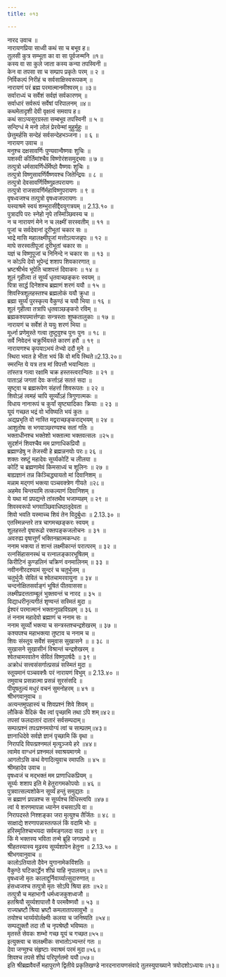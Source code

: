 ```yaml
---
title: ०१३

---
```

नारद उवाच ॥  
नारायणप्रिया साध्वी कथं सा च बभूव ह॥  
तुलसी कुत्र सम्भूता का वा सा पूर्वजन्मनि ॥१॥  
कस्य वा सा कुले जाता कस्य कन्या तपस्विनी ॥  
केन वा तपसा सा च सम्प्राप प्रकृतेः परम् ॥ २ ॥  
निर्विकल्पं निरीहं च सर्वसाक्षिस्वरूपकम् ॥  
नारायणं परं ब्रह्म परमात्मानमीश्वरम्॥ ॥३॥  
सर्वाराध्यं च सर्वेशं सर्वज्ञं सर्वकारणम् ॥  
सर्वाधारं सर्वरूपं सर्वेषां परिपालनम् ॥४॥  
कथमेतादृशी देवी वृक्षत्वं समवाप ह॥  
कथं साऽप्यसुरग्रस्ता सम्बभूव तपस्विनी ॥ ५ ॥  
सन्दिग्धं मे मनो लोलं प्रेरयेन्मां मुहुर्मुहुः ॥  
छेत्तुमर्हसि सन्देहं सर्वसन्देहभञ्जना। ॥ ६ ॥  
नारायण उवाच ॥  
मनुश्च दक्षसावर्णिः पुण्यवान्वैष्णवः शुचिः ॥  
यशस्वी कीर्तिमांश्चैव विष्णोरंशसमुद्भवः ॥ ७ ॥  
तत्पुत्रो धर्मसावर्णिर्धर्मिष्ठो वैष्णवः शुचिः ॥  
तत्पुत्रो विष्णुसावर्णिर्वैष्णवश्च जितेन्द्रियः ॥ ८ ॥  
तत्पुत्रो देवसावर्णिर्विष्णुव्रतपरायणः ॥  
तत्पुत्रो राजसावर्णिर्महाविष्णुपरायणः ॥ ९ ॥  
वृषध्वजश्च तत्पुत्रो वृषध्वजपरायणः ॥  
यस्याश्रमे स्वयं शम्भुरासीद्दैवयुगत्रयम् ॥ 2.13.१० ॥  
पुत्रादपि परः स्नेहो नृपे तस्मिञ्छिवस्य च ॥  
न च नारायणं मेने न च लक्ष्मीं सरस्वतीम् ॥ ११ ॥  
पूजां च सर्वदेवानां दूरीभूतां चकार सः ॥  
भाद्रे मासि महालक्ष्मीपूजां मत्तोऽत्यजन्नृपः ॥ १२ ॥  
माघे सरस्वतीपूजां दूरीभूतां चकार सः ॥  
यज्ञं च विष्णुपूजां च निनिन्दे न चकार सः ॥ १३ ॥  
न कोऽपि देवो भूपेन्द्रं शशाप शिवकारणात् ॥  
भ्रष्टश्रीर्भव भूपेति चाशपत्तं दिवाकरः ॥ १४ ॥  
शूलं गृहीत्वा तं सूर्य्यं धृतवाच्छङ्करः स्वयम् ॥  
पित्रा सार्द्ध दिनेशश्च ब्रह्माणं शरणं ययौ ॥ १५ ॥  
शिवस्त्रिशूलहस्तश्च ब्रह्मलोकं ययौ क्रुधा ॥  
ब्रह्मा सूर्य्यं पुरस्कृत्य वैकुण्ठं च ययौ भिया ॥ १६ ॥  
शूलं गृहीत्वा तत्रापि धृतवाञ्छङ्करो रविम् ॥  
ब्रह्मकश्यपमार्त्तण्डाः सन्त्रस्ताः शुष्कतालुकाः ॥ १७ ॥  
नारायणं च सर्वेशं ते ययुः शरणं भिया ॥  
मूर्ध्ना प्रणेमुस्ते गत्वा तुष्टुवुश्च पुनः पुनः ॥ १८ ॥  
सर्वे निवेदनं चक्रुर्भियस्ते कारणं हरौ ॥ १९ ॥  
नारायणश्च कृपयाऽभयं तेभ्यो ददौ मुने ॥  
स्थिरा भवत हे भीता भयं किं वो मयि स्थिते॥2.13.२०॥  
स्मरन्ति ये यत्र तत्र मां विपत्तौ भयान्विताः ॥  
तांस्तत्र गत्वा रक्षामि चक्र हस्तस्त्वरान्वितः ॥ २१ ॥  
पाताऽहं जगतां देवः कर्त्ताऽहं सततं सदा ॥  
सृष्ट्वा च ब्रह्मरूपेण संहर्त्ता शिवरूपतः ॥ २२ ॥  
शिवोऽहं त्वमहं चापि सूर्य्योऽहं त्रिगुणात्मकः ॥  
विधाय नानारूपं च कुर्यां सृष्ट्यादिकाः क्रियाः ॥ २३ ॥  
यूयं गच्छत भद्रं वो भविष्यति भयं कुतः ॥  
अद्यप्रभृति वो नास्ति मद्वराच्छङ्कराद्भयम् ॥ २४ ॥  
आशुतोषः स भगवाञ्छरण्यश्च सतां गतिः ॥  
भक्ताधीनश्च भक्तेशो भक्तात्मा भक्तवत्सलः ॥२५॥  
सुदर्शनं शिवश्चैव मम प्राणाधिकप्रियौ ॥  
ब्रह्माण्डेषु न तेजस्वी हे ब्रह्मन्ननयोः परः॥ २६ ॥  
शक्तः स्रष्टुं महादेवः सूर्य्यकोटिं च लीलया ॥  
कोटिं च ब्रह्मणामेवं किमसाध्यं च शूलिनः ॥ २७ ॥  
बाह्यज्ञानं तन्न किञ्चिद्ध्यायतो मां दिवानिशम् ॥  
मन्नाम मद्गणं भक्त्या पञ्चवक्त्रेण गीयते ॥२८॥  
अहमेव चिन्तयामि तत्कल्याणं दिवानिशम् ॥  
ये यथा मां प्रपद्यन्ते तांस्तथैव भजाम्यहम् ॥ २९ ॥  
शिवस्वरूपो भगवाञ्छिवाधिष्ठातृदेवता ॥  
शिवो भवति यस्माच्च शिवं तेन विदुर्बुधाः ॥ 2.13.३० ॥  
एतस्मिन्नन्तरे तत्र चागमच्छङ्करः स्वयम् ॥  
शूलहस्तो वृषारूढो रक्तपङ्कजलोचनः ॥ ३१ ॥  
अवरुह्य वृषात्तूर्णं भक्तिनम्रात्मकन्धरः ॥  
ननाम भक्त्या तं शान्तं लक्ष्मीकान्तं परात्परम् ॥ ३२ ॥  
रत्नसिंहासनस्थं च रत्नालङ्कारभूषितम् ॥  
किरीटिनं कुण्डलिनं चक्रिणं वनमालिनम् ॥ ३३ ॥  
नवीननीरदश्यामं सुन्दरं च चतुर्भुजम् ॥  
चतुर्भुजैः सेवितं च श्वेतचामरवायुना ॥ ३४ ॥  
चन्दनोक्षितसर्वाङ्गं भूषितं पीतवाससा॥  
लक्ष्मीप्रदत्तताम्बूलं भुक्तवन्तं च नारद ॥ ३५ ॥  
विद्याधरीनृत्यगीतं शृण्वन्तं सस्मितं मुदा ॥  
ईश्वरं परमात्मानं भक्तानुग्रहविग्रहम् ॥ ३६ ॥  
तं ननाम महादेवो ब्रह्माणं च ननाम सः ॥  
ननाम सूर्य्यो भक्त्या च सन्त्रस्तश्चन्द्रशेखरम् ॥ ३७ ॥  
कश्यपश्च महाभक्त्या तुष्टाव च ननाम च ॥  
शिवः संस्तूय सर्वेशं समुवास सुखासने ॥ ॥ ३८ ॥  
सुखासने सुखासीनं विश्रान्तं चन्द्रशेखरम् ॥  
श्वेतचामरवातेन सेवितं विष्णुपार्षदैः ॥ ३९ ॥  
अक्रोधं सत्त्वसंसर्गात्प्रसन्नं सस्मितं मुदा ॥  
स्तूयमानं पञ्चवक्त्रैः परं नारायणं विभुम् ॥ 2.13.४० ॥  
तमुवाच प्रसन्नात्मा प्रसन्नं सुरसंसदि ॥  
पीयूषतुल्यं मधुरं वचनं सुमनोहरम् ॥ ४१ ॥  
श्रीभगवानुवाच ॥  
अत्यन्तमुपहास्यं च शिवप्रश्नं शिवे शिवम् ॥  
लौकिकं वैदिकं चैव त्वां पृच्छामि तथा ऽपि शम्॥४२॥  
तपसां फलदातारं दातारं सर्वसम्पदाम्॥  
सम्पत्प्रश्नं तपःप्रश्नमयोग्यं त्वां च साम्प्रतम्॥४३॥  
ज्ञानाधिदेवे सर्वज्ञे ज्ञानं पृच्छामि किं वृथा ॥  
निरापदि विपत्प्रश्नमलं मृत्युञ्जये हरे ॥४४॥  
त्वामेव वाग्धनं प्रश्नमलं स्वाश्रयमागमे ॥  
आगतोऽसि कथं वेगादित्युवाच रमापतिः ॥ ४५ ॥  
श्रीमहादेव उवाच ॥  
वृषध्वजं च मद्भक्तं मम प्राणाधिकप्रियम् ॥  
सूर्य्यः शशाप इति मे हेतुरागमकोपयोः ॥ ४६ ॥  
पुत्रवात्सल्यशोकेन सूर्य्यं हन्तुं समुद्यतः ॥  
स ब्रह्माणं प्रपन्नश्च स सूर्य्यश्च विधिस्त्वयि ॥४७॥  
त्वां ये शरणमापन्ना ध्यानेन वचसाऽपि वा ॥  
निरापदस्ते निश्शङ्का जरा मृत्युश्च तैर्जितः ॥ ४८ ॥  
साक्षाद्ये शरणापन्नास्तत्फलं किं वदामि भोः ॥  
हरिस्मृतिश्चाभयदा सर्वमङ्गलदा सदा ॥ ४९ ॥  
किं मे भक्तस्य भविता तन्मे ब्रूहि जगत्प्रभो ॥  
श्रीहतस्यास्य मूढस्य सूर्य्यशापेन हेतुना ॥ 2.13.५० ॥  
श्रीभगवानुवाच ॥  
कालोऽतियातो दैवेन युगानामेकविंशतिः ॥  
वैकुण्ठे घटिकार्द्धेन शीघ्रं याहि नृपालयम्॥ ॥५१॥  
वृषध्वजो मृतः कालाद्दुर्निवार्य्यात्सुदारुणात् ॥  
हंसध्वजश्च तत्पुत्रो मृतः सोऽपि श्रिया हतः ॥५२॥  
तत्पुत्रौ च महाभागौ धर्मध्वजकुशध्वजौ ॥  
हतश्रियौ सूर्य्यशापात्तौ वै परमवैष्णवौ ॥ ५३ ॥  
राज्यभ्रष्टौ श्रिया भ्रष्टौ कमलातापसावुभौ ॥  
तयोश्च भार्य्ययोर्लक्ष्मीः कलया च जनिष्यति ॥५४॥  
सम्पद्युक्तौ तदा तौ च नृपश्रेष्ठौ भविष्यतः ॥  
मृतस्ते सेवकः शम्भो गच्छ यूयं च गच्छत॥५५॥  
इत्युक्त्वा च सलक्ष्मीकः सभातोऽभ्यन्तरं गतः ॥  
देवा जग्मुश्च संहृष्टाः स्वाश्रमं परमं मुदा॥५६॥  
शिवश्च तपसे शीघ्रं परिपूर्णतमो ययौ॥५७॥  
इति श्रीब्रह्मवैवर्त्ते महापुराणे द्वितीये प्रकृतिखण्डे नारदनारायणसंवादे तुलस्युपाख्याने त्रयोदशोऽध्यायः॥१३॥